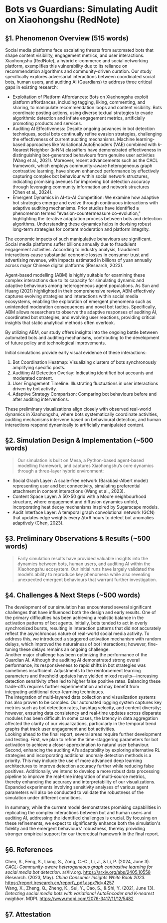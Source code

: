 # Bots vs Guardians: Simulating Audit on Xiaohongshu (RedNote)

## **§1. Phenomenon Overview (515 words)**

Social media platforms face escalating threats from automated bots that shape content visibility, engagement metrics, and user interactions. Xiaohongshu (RedNote), a hybrid e-commerce and social networking platform, exemplifies this vulnerability due to its reliance on recommendation algorithms and community-driven curation. Our study specifically explores adversarial interactions between coordinated social bots, human users, and auditing AI (Guardians) to address three critical gaps in existing research:

* Exploitation of Platform Affordances: Bots on Xiaohongshu exploit platform affordances, including tagging, liking, commenting, and sharing, to manipulate recommendation loops and content visibility. Bots coordinate posting actions, using diverse textual strategies to evade algorithmic detection and inflate engagement metrics, artificially promoting products and services.  
* Auditing AI Effectiveness: Despite ongoing advances in bot detection techniques, social bots continually refine evasion strategies, challenging the effectiveness of current auditing mechanisms. Machine learning-based approaches like Variational AutoEncoders (VAE) combined with k-Nearest Neighbor (k-NN) classifiers have demonstrated effectiveness in distinguishing bot-generated behaviours from genuine user activities (Wang et al., 2021). Moreover, recent advancements such as the CACL framework, which employs community-aware heterogeneous graph contrastive learning, have shown enhanced performance by effectively capturing complex bot behaviour within social network structures, indicating promising avenues for improving bot detection accuracy through leveraging community information and network structures (Chen et al., 2024).  
* Emergent Dynamics in AI-to-AI Competition: We examine how adaptive bot strategies emerge and evolve through continuous interactions with adaptive auditing mechanisms. Prior studies have identified a phenomenon termed "evasion-countermeasure co-evolution," highlighting the iterative adaptation process between bots and detection algorithms. Understanding these dynamics helps in devising robust long-term strategies for content moderation and platform integrity.

The economic impacts of such manipulative behaviours are significant. Social media platforms suffer billions annually due to fraudulent engagement activities. According to industry analysis, fraudulent interactions cause substantial economic losses in consumer trust and advertising revenue, with impacts estimated in billions of yuan annually across major Chinese digital platforms (iResearch, 2023).

Agent-based modelling (ABM) is highly suitable for examining these complex interactions due to its capacity for simulating dynamic and adaptive behaviours among heterogeneous agent populations. As Sun and Huang (2021) highlighted in their comprehensive review, ABM effectively captures evolving strategies and interactions within social media ecosystems, enabling the exploration of emergent phenomena such as unintended moderation consequences and novel bot tactics. Specifically, ABM allows researchers to observe the adaptive responses of auditing AI, coordinated bot strategies, and evolving user reactions, providing critical insights that static analytical methods often overlook.

By utilizing ABM, our study offers insights into the ongoing battle between automated bots and auditing mechanisms, contributing to the development of future policy and technological improvements.

Initial simulations provide early visual evidence of these interactions:

1. Bot Coordination Heatmap: Visualizing clusters of bots synchronously amplifying specific posts.  
2. Auditing AI Detection Overlay: Indicating identified bot accounts and moderated content.  
3. User Engagement Timeline: Illustrating fluctuations in user interactions driven by bot activity.  
4. Adaptive Strategy Comparison: Comparing bot behaviours before and after auditing interventions.

These preliminary visualizations align closely with observed real-world dynamics in Xiaohongshu, where bots systematically coordinate activities, auditing mechanisms intervene based on behavioural detection, and human interactions respond dynamically to artificially manipulated content.

## **§2. Simulation Design & Implementation (\~500 words)**

> Our simulation is built on Mesa, a Python-based agent-based modelling framework, and captures Xiaohongshu’s core dynamics through a three-layer hybrid environment:

* Social Graph Layer: A scale-free network (Barabási-Albert model) representing user and bot connectivity, simulating preferential attachment in content interactions (Wang et al., 2023).  
* Content Space Layer: A 50×50 grid with a Moore neighbourhood structure, where engagement and diffusion dynamics unfold, incorporating heat decay mechanisms inspired by Sugarscape models.  
* Audit Interface Layer: A temporal graph convolutional network (GCN) that updates edge weights every Δt=6 hours to detect bot anomalies adaptively (Chen, 2023).

## **§3. Preliminary Observations & Results (\~500 words)**

> Early simulation results have provided valuable insights into the dynamics between bots, human users, and auditing AI within the Xiaohongshu ecosystem. Our initial runs have largely validated the model’s ability to reproduce key phenomena while also revealing unexpected emergent behaviours that warrant further investigation.

## **§4. Challenges & Next Steps (\~500 words)**

The development of our simulation has encountered several significant challenges that have influenced both the design and early results. One of the primary difficulties has been achieving a realistic balance in the activation patterns of bot agents. Initially, bots tended to act in overly synchronized bursts, resulting in interaction patterns that did not accurately reflect the asynchronous nature of real-world social media activity. To address this, we introduced a staggered activation mechanism with random delays, which improved the naturalness of bot interactions; however, fine-tuning these delays remains an ongoing challenge.  
Another major challenge has been optimizing the performance of the Guardian AI. Although the auditing AI demonstrated strong overall performance, its responsiveness to rapid shifts in bot strategies was sometimes insufficient. Adjustments to the reinforcement learning parameters and threshold updates have yielded mixed results—increasing detection sensitivity often led to higher false positive rates. Balancing these trade-offs requires further experimentation and may benefit from integrating additional deep-learning techniques.  
The integration of multi-layered data collection and visualization systems has also proven to be complex. Our automated logging system captures key metrics such as bot detection rates, hashtag velocity, and content diversity; however, ensuring data consistency and real-time updates across disparate modules has been difficult. In some cases, the latency in data aggregation affected the clarity of our visualizations, particularly in the temporal trend graphs that track user engagement and bot activities.  
Looking ahead to the final report, several areas require further development and testing. First, we plan to refine the time-staggering parameters for bot activation to achieve a closer approximation to natural user behaviour. Second, enhancing the auditing AI’s adaptability by exploring alternative RL strategies and incorporating additional anomaly detection methods is a priority. This may include the use of more advanced deep learning architectures to improve detection accuracy further while reducing false positives. Additionally, we intend to develop a more robust data processing pipeline to improve the real-time integration of multi-source metrics, thereby enhancing the accuracy and interpretability of our visualizations. Expanded experiments involving sensitivity analyses of various agent parameters will also be conducted to validate the robustness of the simulation under different conditions.

In summary, while the current model demonstrates promising capabilities in replicating the complex interactions between bot and human users and auditing AI, addressing the identified challenges is crucial. By focusing on these refinements, we expect to significantly enhance both the simulation's fidelity and the emergent behaviours' robustness, thereby providing stronger empirical support for our theoretical framework in the final report.

## **§6. References**

Chen, S., Feng, S., Liang, S., Zong, C.-C., Li, J., & Li, P. (2024, June 3). *CACL: Community-aware heterogeneous graph contrastive learning for social media bot detection*. arXiv.org. https://arxiv.org/abs/2405.10558  
iResearch. (2023, May). *China Consumer Insights White Book 2023\.* https://report.iresearch.cn/report\_pdf.aspx?id=4257  
Wang, X., Zheng, Q., Zheng, K., Sui, Y., Cao, S., & Shi, Y. (2021, June 13). *Detecting social media bots with variational AutoEncoder and K-nearest neighbor*. MDPI. https://www.mdpi.com/2076-3417/11/12/5482

## **§7. Attestation**

